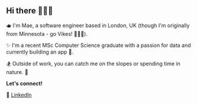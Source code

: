 ## Hi there 🙋🏼‍♀️

🫖 I'm Mae, a software engineer based in London, UK (though I'm originally from Minnesota - go Vikes! 💜💛🤍). 

✨ I'm a recent MSc Computer Science graduate with a passion for data and currently building an app 🔨.

🏂 Outside of work, you can catch me on the slopes or spending time in nature. 🌿

<b>Let's connect!</b>

🔗 <a href="https://www.linkedin.com/in/mae-and/">LinkedIn</a> 
